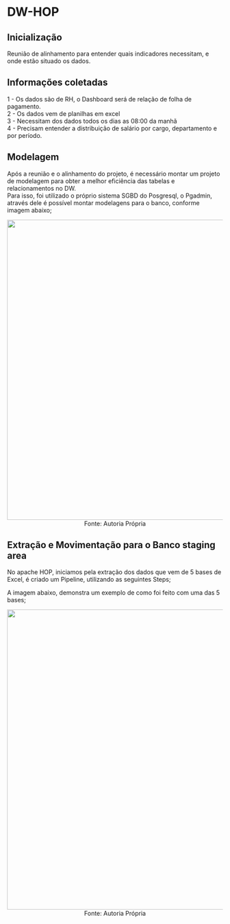 # DW-HOP

## Inicialização ##
Reunião de alinhamento para entender  quais indicadores necessitam, e onde estão situado os dados.

## Informações coletadas ##
1 - Os dados são de RH, o Dashboard será de relação de folha de pagamento.<br> 
2 - Os dados vem de planilhas em excel <br> 
3 - Necessitam dos dados todos os dias as 08:00 da manhã <br>
4 - Precisam entender a distribuição de salário por cargo, departamento e por período.

## Modelagem ##

Após a reunião e o alinhamento do projeto, é necessário montar um projeto de modelagem para obter a  melhor eficiência das tabelas e relacionamentos no DW. <br> 
Para isso, foi utilizado o próprio sistema SGBD do Posgresql, o Pgadmin, através dele é possível montar modelagens para o banco, conforme imagem abaixo;
<br>
<div align="center">
<img
src="https://github.com/user-attachments/assets/c45bf57f-0d4c-4ce9-84de-97d95f18c09d" width="700px" />
<br>
Fonte: Autoria Própria  
</div>

## Extração e Movimentação para o Banco staging area ##

No apache HOP, iniciamos pela extração dos dados que vem de 5 bases de Excel, é criado um Pipeline, utilizando as seguintes Steps;<br>
> 
>
>
>

A  imagem abaixo, demonstra um exemplo de como foi feito com uma das 5 bases;
<br>
<div align="center">
<img
src="https://github.com/user-attachments/assets/c45bf57f-0d4c-4ce9-84de-97d95f18c09d" width="700px" />
<br>
Fonte: Autoria Própria  
</div>

